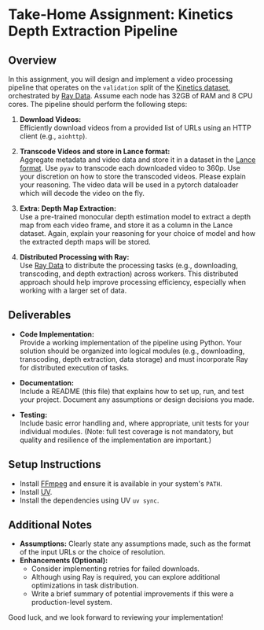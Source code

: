 # Take-Home Assignment: Kinetics Depth Extraction Pipeline

## Overview

In this assignment, you will design and implement a video processing pipeline that operates on the `validation` split of the [Kinetics dataset](https://github.com/cvdfoundation/kinetics-dataset), orchestrated by [Ray Data](https://docs.ray.io/en/latest/data/data.html). Assume each node has 32GB of RAM and 8 CPU cores. The pipeline should perform the following steps:

1. **Download Videos:**  
   Efficiently download videos from a provided list of URLs using an HTTP client (e.g., `aiohttp`).

2. **Transcode Videos and store in Lance format:**  
   Aggregate metadata and video data and store it in a dataset in the [Lance format](https://lancedb.github.io/lance/index.html). Use `pyav` to transcode each downloaded video to 360p. Use your discretion on how to store the transcoded videos. Please explain your reasoning. The video data will be used in a pytorch dataloader which will decode the video on the fly.

3. **Extra: Depth Map Extraction:**  
   Use a pre-trained monocular depth estimation model to extract a depth map from each video frame, and store it as a column in the Lance dataset. Again, explain your reasoning for your choice of model and how the extracted depth maps will be stored.

4. **Distributed Processing with Ray:**  
   Use [Ray Data](https://docs.ray.io/en/latest/data/data.html) to distribute the processing tasks (e.g., downloading, transcoding, and depth extraction) across workers. This distributed approach should help improve processing efficiency, especially when working with a larger set of data.

## Deliverables

- **Code Implementation:**  
  Provide a working implementation of the pipeline using Python. Your solution should be organized into logical modules (e.g., downloading, transcoding, depth extraction, data storage) and must incorporate Ray for distributed execution of tasks.

- **Documentation:**  
  Include a README (this file) that explains how to set up, run, and test your project. Document any assumptions or design decisions you made.

- **Testing:**  
  Include basic error handling and, where appropriate, unit tests for your individual modules. (Note: full test coverage is not mandatory, but quality and resilience of the implementation are important.)

## Setup Instructions

- Install [FFmpeg](https://ffmpeg.org/) and ensure it is available in your system's `PATH`.
- Install [UV](https://docs.astral.sh/uv/).
- Install the dependencies using UV `uv sync`.

## Additional Notes

- **Assumptions:** Clearly state any assumptions made, such as the format of the input URLs or the choice of resolution.
- **Enhancements (Optional):**
  - Consider implementing retries for failed downloads.
  - Although using Ray is required, you can explore additional optimizations in task distribution.
  - Write a brief summary of potential improvements if this were a production-level system.

Good luck, and we look forward to reviewing your implementation!
